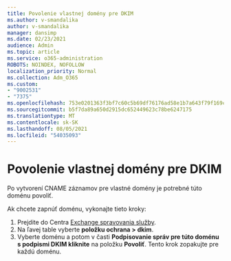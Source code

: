 ```yaml
---
title: Povolenie vlastnej domény pre DKIM
ms.author: v-smandalika
author: v-smandalika
manager: dansimp
ms.date: 02/23/2021
audience: Admin
ms.topic: article
ms.service: o365-administration
ROBOTS: NOINDEX, NOFOLLOW
localization_priority: Normal
ms.collection: Adm_O365
ms.custom:
- "9002531"
- "7375"
ms.openlocfilehash: 753e0201363f3bf7c60c5b69df76176ad58e1b7a643f79f169c71af20b0a35d9
ms.sourcegitcommit: b5f7da89a650d2915dc652449623c78be6247175
ms.translationtype: MT
ms.contentlocale: sk-SK
ms.lasthandoff: 08/05/2021
ms.locfileid: "54035093"
---
```

# <a name="enable-the-custom-domain-for-dkim"></a>Povolenie vlastnej domény pre DKIM

Po vytvorení CNAME záznamov pre vlastné domény je potrebné túto doménu povoliť.

Ak chcete zapnúť doménu, vykonajte tieto kroky:

1. Prejdite do Centra [Exchange spravovania služby](https://outlook.office365.com/ecp/).
2. Na ľavej table vyberte **položku ochrana > dkim**.
3. Vyberte doménu a potom v časti **Podpisovanie správ pre túto doménu s podpismi DKIM kliknite** na položku **Povoliť**. Tento krok zopakujte pre každú doménu.

